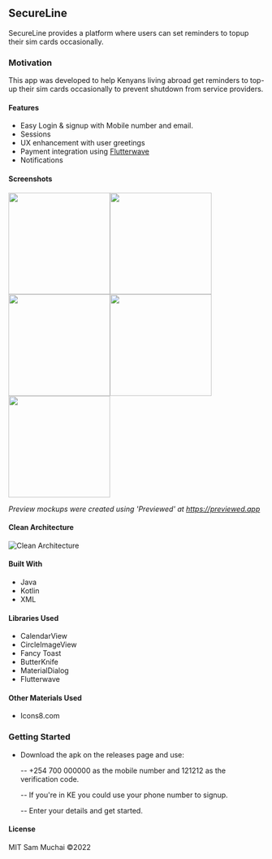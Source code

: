 ## SecureLine

SecureLine provides a platform where users can set reminders to topup their 
sim cards occasionally. 

### Motivation

This app was developed to help Kenyans living abroad get reminders to top-up their sim cards 
occasionally to prevent shutdown from service providers. 

#### Features
- Easy Login & signup with Mobile number and email. 
- Sessions 
- UX enhancement with user greetings
- Payment integration using [Flutterwave](https://flutterwave.com/ke/)
- Notifications


#### Screenshots
<img src="images/image1.png" width="200"><img src="images/image2.png" width="200"><img src="images/image3.png" width="200"><img src="images/image4.png" width="200"><img src="images/image5.png" width="200">

*Preview mockups were created using 'Previewed' at https://previewed.app*

#### Clean Architecture
![Clean Architecture](https://github.com/muchaisam/mlh/blob/main/app/images/clean_architecture.png")


#### Built With

- Java
- Kotlin
- XML

#### Libraries Used
- CalendarView
- CircleImageView
- Fancy Toast
- ButterKnife
- MaterialDialog
- Flutterwave

#### Other Materials Used
- Icons8.com

### Getting Started
- Download the apk on the releases page and use:

  -- +254 700 000000 as the mobile number  and 121212 as the verification code.

  -- If you're in KE you could use your phone number to signup. 
  
  -- Enter your details and get started.


#### License 

 MIT Sam Muchai ©2022